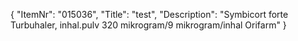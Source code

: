 {
  "ItemNr": "015036",
  "Title": "test",
  "Description": "Symbicort forte Turbuhaler, inhal.pulv 320 mikrogram/9 mikrogram/inhal Orifarm"
}